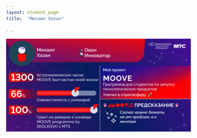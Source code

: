 ```yaml
---
layout: student_page
title:  "Михаил Хазан"

---
```


<img class="img-fluid" src="/img/posts/Михаил Хазан.png" alt="team">
